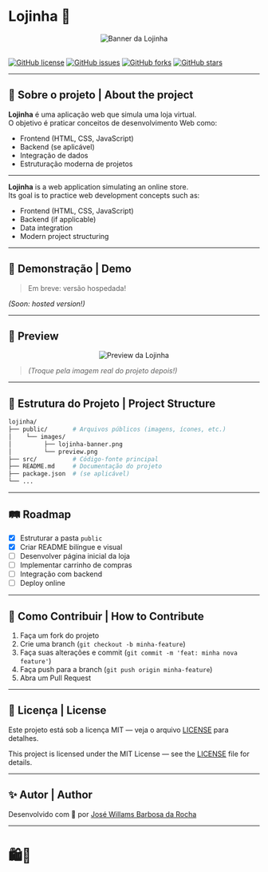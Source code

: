 
# Lojinha 🛒

<div align="center">
  <img src="./public/blob/main/lojinha-banner.png" alt="Banner da Lojinha" />
</div>

<br />

[![GitHub license](https://img.shields.io/github/license/007will/lojinha)](https://github.com/007will/lojinha/blob/main/LICENSE)
[![GitHub issues](https://img.shields.io/github/issues/007will/lojinha)](https://github.com/007will/lojinha/issues)
[![GitHub forks](https://img.shields.io/github/forks/007will/lojinha)](https://github.com/007will/lojinha/network)
[![GitHub stars](https://img.shields.io/github/stars/007will/lojinha)](https://github.com/007will/lojinha/stargazers)

---

## 📜 Sobre o projeto | About the project

**Lojinha** é uma aplicação web que simula uma loja virtual.  
O objetivo é praticar conceitos de desenvolvimento Web como:

- Frontend (HTML, CSS, JavaScript)
- Backend (se aplicável)
- Integração de dados
- Estruturação moderna de projetos

---

**Lojinha** is a web application simulating an online store.  
Its goal is to practice web development concepts such as:

- Frontend (HTML, CSS, JavaScript)
- Backend (if applicable)
- Data integration
- Modern project structuring

---

## 🚀 Demonstração | Demo

> Em breve: versão hospedada!

*(Soon: hosted version!)*

---

## 📸 Preview

<div align="center">
  <img src="./public/blob/main/lojinha-banner.png" alt="Preview da Lojinha" />
</div>

> *(Troque pela imagem real do projeto depois!)*

---

## 📂 Estrutura do Projeto | Project Structure

```bash
lojinha/
├── public/       # Arquivos públicos (imagens, ícones, etc.)
│    └── images/
│         ├── lojinha-banner.png
│         └── preview.png
├── src/          # Código-fonte principal
├── README.md     # Documentação do projeto
├── package.json  # (se aplicável)
└── ...
```

---

## 🛤️ Roadmap

- [x] Estruturar a pasta `public`
- [x] Criar README bilíngue e visual
- [ ] Desenvolver página inicial da loja
- [ ] Implementar carrinho de compras
- [ ] Integração com backend
- [ ] Deploy online

---

## 🤝 Como Contribuir | How to Contribute

1. Faça um fork do projeto
2. Crie uma branch (`git checkout -b minha-feature`)
3. Faça suas alterações e commit (`git commit -m 'feat: minha nova feature'`)
4. Faça push para a branch (`git push origin minha-feature`)
5. Abra um Pull Request

---

## 📄 Licença | License

Este projeto está sob a licença MIT — veja o arquivo [LICENSE](LICENSE) para detalhes.

This project is licensed under the MIT License — see the [LICENSE](LICENSE) file for details.

---

## ✨ Autor | Author

Desenvolvido com 💙 por [José Willams Barbosa da Rocha](https://github.com/007will)

---

# 🛍️🚀
